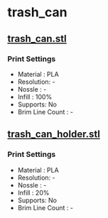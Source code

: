 # trash_can

## [trash_can.stl](https://github.com/syki66/binary/blob/master/3D-modelings/trash_can.stl)

### Print Settings

- Material : PLA
- Resolution: -
- Nossle : -
- Infill : 100%
- Supports: No
- Brim Line Count : -

## [trash_can_holder.stl](https://github.com/syki66/binary/blob/master/3D-modelings/trash_can_holder.stl)

### Print Settings

- Material : PLA
- Resolution: -
- Nossle : -
- Infill : 20%
- Supports: No
- Brim Line Count : -
